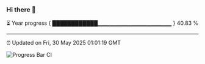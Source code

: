 ### Hi there 👋

⏳ Year progress { ████████████▁▁▁▁▁▁▁▁▁▁▁▁▁▁▁▁▁▁ } 40.83 %

---

⏰ Updated on Fri, 30 May 2025 01:01:19 GMT

![Progress Bar CI](https://github.com/code-lakshay/GitHub-Actions-Demo/workflows/Progress%20Bar%20CI/badge.svg)
